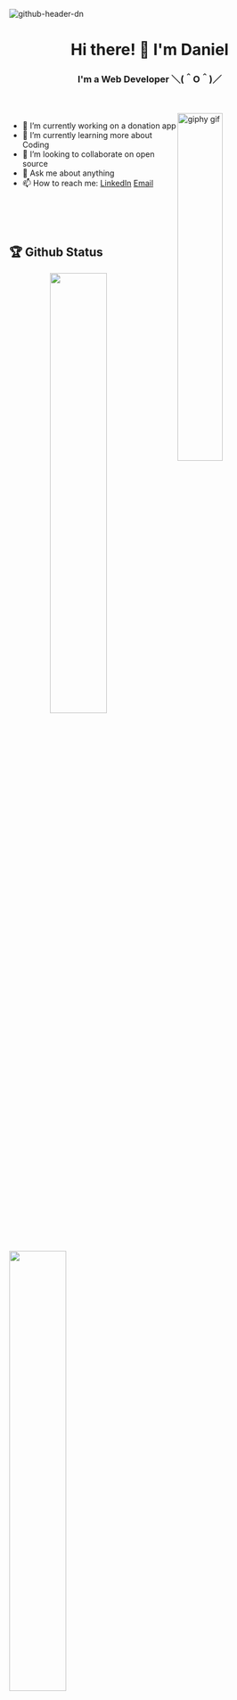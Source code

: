 ![github-header-dn](https://user-images.githubusercontent.com/82373303/123559830-c67fc900-d79e-11eb-91b9-cb2872c1adcf.png)


<h1 align="center"> Hi there! 👋 I'm Daniel </h1>

<h3 align="center"> I'm a Web Developer ＼(＾O＾)／ </h2>

<br />
<br />

<img width="40%" align="right" alt="giphy gif" src="https://media.giphy.com/media/Bzzb92NKwUOj0FjQOd/giphy.gif" />

- 🔭 I’m currently working on a donation app
- 🌱 I’m currently learning more about Coding
- 👯 I’m looking to collaborate on open source
- 💬 Ask me about anything
- 📫 How to reach me: [LinkedIn](https://www.linkedin.com/in/nazarenko07/) [Email](mailto:danielnazarenko.de@gmail.com)

<br />
<br />
<br />

## 🏆 Github Status

<img  src="https://github-readme-stats.vercel.app/api?username=dhnazarenko&show_icons=true&hide_border=true&theme=dark" width="45%" align="right" >

<img  src="https://github-readme-streak-stats.herokuapp.com/?user=dhnazarenko&hide_border=true&theme=dark" width="45%" >
